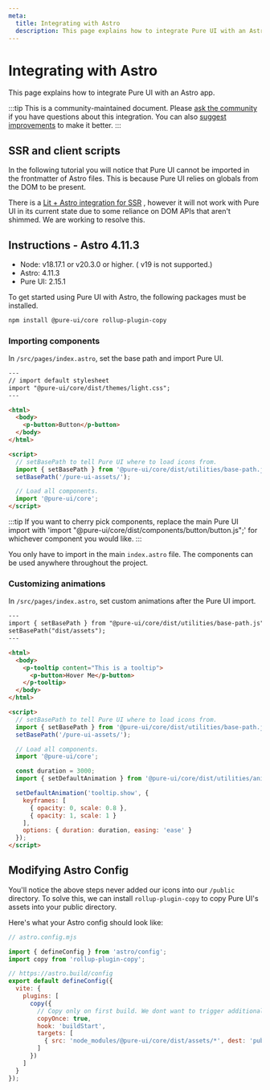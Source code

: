 ```yaml
---
meta:
  title: Integrating with Astro
  description: This page explains how to integrate Pure UI with an Astro app.
---
```


# Integrating with Astro

This page explains how to integrate Pure UI with an Astro app.

:::tip
This is a community-maintained document. Please [ask the community](/resources/community) if you have questions about this integration. You can also [suggest improvements](https://github.com/ssjblue197/pure-ui/blob/next/docs/tutorials/integrating-with-astro.md) to make it better.
:::

## SSR and client scripts

In the following tutorial you will notice that Pure UI cannot be imported in the frontmatter of Astro files. This is because Pure UI relies on globals from the DOM to be present.

There is a [Lit + Astro integration for SSR](https://docs.astro.build/en/guides/integrations-guide/lit/) , however it will not work with Pure UI in its current state due to some reliance on DOM APIs that aren't shimmed. We are working to resolve this.

## Instructions - Astro 4.11.3

- Node: v18.17.1 or v20.3.0 or higher. ( v19 is not supported.)
- Astro: 4.11.3
- Pure UI: 2.15.1

To get started using Pure UI with Astro, the following packages must be installed.

```bash
npm install @pure-ui/core rollup-plugin-copy
```

### Importing components

In `/src/pages/index.astro`, set the base path and import Pure UI.

```html
---
// import default stylesheet
import "@pure-ui/core/dist/themes/light.css";
---

<html>
  <body>
    <p-button>Button</p-button>
  </body>
</html>

<script>
  // setBasePath to tell Pure UI where to load icons from.
  import { setBasePath } from '@pure-ui/core/dist/utilities/base-path.js';
  setBasePath('/pure-ui-assets/');

  // Load all components.
  import '@pure-ui/core';
</script>
```

:::tip
If you want to cherry pick components, replace the main Pure UI import with 'import "@pure-ui/core/dist/components/button/button.js";' for whichever component you would like.
:::

You only have to import in the main `index.astro` file. The components can be used anywhere throughout the project.

### Customizing animations

In `/src/pages/index.astro`, set custom animations after the Pure UI import.

```html
---
import { setBasePath } from "@pure-ui/core/dist/utilities/base-path.js";
setBasePath("dist/assets");
---

<html>
  <body>
    <p-tooltip content="This is a tooltip">
      <p-button>Hover Me</p-button>
    </p-tooltip>
  </body>
</html>

<script>
  // setBasePath to tell Pure UI where to load icons from.
  import { setBasePath } from '@pure-ui/core/dist/utilities/base-path.js';
  setBasePath('/pure-ui-assets/');

  // Load all components.
  import '@pure-ui/core';

  const duration = 3000;
  import { setDefaultAnimation } from '@pure-ui/core/dist/utilities/animation-registry.js';

  setDefaultAnimation('tooltip.show', {
    keyframes: [
      { opacity: 0, scale: 0.8 },
      { opacity: 1, scale: 1 }
    ],
    options: { duration: duration, easing: 'ease' }
  });
</script>
```

## Modifying Astro Config

You'll notice the above steps never added our icons into our `/public` directory. To solve this, we can install `rollup-plugin-copy` to copy Pure UI's assets into your public directory.

Here's what your Astro config should look like:

```js
// astro.config.mjs

import { defineConfig } from 'astro/config';
import copy from 'rollup-plugin-copy';

// https://astro.build/config
export default defineConfig({
  vite: {
    plugins: [
      copy({
        // Copy only on first build. We dont want to trigger additional server reloads.
        copyOnce: true,
        hook: 'buildStart',
        targets: [
          { src: 'node_modules/@pure-ui/core/dist/assets/*', dest: 'public/pure-ui-assets/assets/' }
        ]
      })
    ]
  }
});
```
